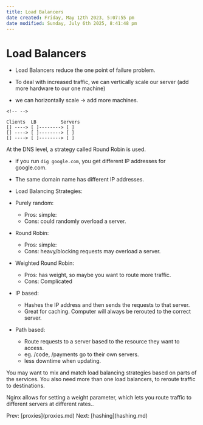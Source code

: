 ```yaml
---
title: Load Balancers
date created: Friday, May 12th 2023, 5:07:55 pm
date modified: Sunday, July 6th 2025, 8:41:48 pm
---
```


# Load Balancers

- Load Balancers reduce the one point of failure problem.

- To deal with increased traffic, we can vertically scale our server
  (add more hardware to our one machine)

- we can horizontally scale -\> add more machines.

```{=html}
<!-- -->
```

    Clients  LB         Servers
    [] ----> [ ]--------> [ ]
    [] ----> [ ]--------> [ ]
    [] ----> [ ]--------> [ ]

At the DNS level, a strategy called Round Robin is used.

- if you run `dig google.com`, you get different IP addresses for
  google.com.

- The same domain name has different IP addresses.

- Load Balancing Strategies:

- Purely random:

  - Pros: simple:
  - Cons: could randomly overload a server.

- Round Robin:

  - Pros: simple:
  - Cons: heavy/blocking requests may overload a server.

- Weighted Round Robin:

  - Pros: has weight, so maybe you want to route more traffic.
  - Cons: Complicated

- IP based:

  - Hashes the IP address and then sends the requests to that
    server.
  - Great for caching. Computer will always be rerouted to the
    correct server.

- Path based:

  - Route requests to a server based to the resource they want to
    access.
  - eg. /code, /payments go to their own servers.
  - less downtime when updating.

You may want to mix and match load balancing strategies based on parts
of the services. You also need more than one load balancers, to reroute
traffic to destinations.

Nginx allows for setting a weight parameter, which lets you route
traffic to different servers at different rates..

Prev: \[proxies](proxies.md) Next:
\[hashing](hashing.md)
